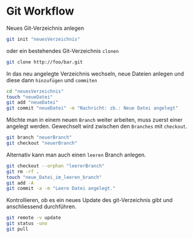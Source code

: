 # Git Workflow

Neues Git-Verzeichnis anlegen
```bash
git init "neuesVerzeichnis"
```
oder ein bestehendes Git-Verzeichnis `clonen`
```bash
git clone http://foo/bar.git
```

In das neu angelegte Verzeichnis wechseln, neue Dateien anlegen und diese dann `hinzufügen` und `commiten`
```bash
cd "neuesVerzeichnis"
touch "neueDatei"
git add "neueDatei"
git commit "neueDatei" -m "Nachricht: zb.: Neue Datei angelegt"
```

Möchte man in einem neuen `Branch` weiter arbeiten, muss zuerst einer angelegt werden. Gewechselt wird zwischen den `Branches` mit `checkout`.
```bash
git branch "neuerBranch"
git checkout "neuerBranch"
```
Alternativ kann man auch einen `leeren` Branch anlegen.
```bash
git checkout --orphan "leererBranch"
git rm -rf .
touch "neue_Datei_im_leeren_branch"
git add -A
git commit -a -m "Leere Datei angelegt."
```

Kontrollieren, ob es ein neues Update des git-Verzeichnis gibt und anschliessend durchführen.
```bash
git remote -v update
git status -uno
git pull
```

